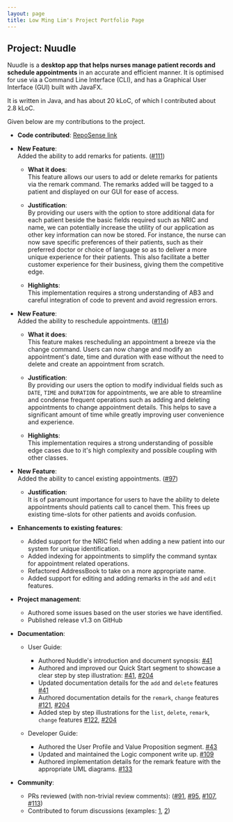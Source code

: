 ```yaml
---
layout: page
title: Low Ming Lim's Project Portfolio Page
---
```


## Project: Nuudle

Nuudle is a **desktop app that helps nurses manage patient records and schedule appointments** in an accurate and efficient manner.
It is optimised for use via a Command Line Interface (CLI), and has a Graphical User Interface (GUI) built with JavaFX.

It is written in Java, and has about 20 kLoC, of which I contributed about 2.8 kLoC.

Given below are my contributions to the project.

* **Code contributed**: [RepoSense link](https://nus-cs2103-ay2021s1.github.io/tp-dashboard/#breakdown=true&search=avalionnet&sort=groupTitle&sortWithin=title&since=2020-08-14&until=2020-11-09&timeframe=commit&mergegroup=&groupSelect=groupByRepos&checkedFileTypes=docs~functional-code~test-code~other&tabOpen=true&tabType=authorship&tabAuthor=Avalionnet&tabRepo=AY2021S1-CS2103T-T12-4%2Ftp%5Bmaster%5D&authorshipIsMergeGroup=false&authorshipFileTypes=docs~functional-code~test-code)

* **New Feature**: <br>Added the ability to add remarks for patients. ([\#111](https://github.com/AY2021S1-CS2103T-T12-4/tp/pull/111))
  
  * **What it does**: <br>This feature allows our users to add or delete remarks for patients via the remark command. The remarks added will be tagged to a patient and displayed on our GUI for ease of access.
  
  * **Justification**: <br>By providing our users with the option to store additional data for each patient beside the basic fields required such as NRIC and name, we can potentially increase the utility of our application as other key information
  can now be stored. For instance, the nurse can now save specific preferences of their patients, such as their preferred doctor or choice of language so as to deliver a more unique experience for their patients. This also facilitate a better customer experience for their business, giving them the competitive edge. 
  
  * **Highlights**: <br>This implementation requires a strong understanding of AB3 and careful integration of code to prevent and avoid regression errors.

* **New Feature**: <br>Added the ability to reschedule appointments. ([\#114](https://github.com/AY2021S1-CS2103T-T12-4/tp/pull/114))
  
  * **What it does**: <br>This feature makes rescheduling an appointment a breeze via the change command. Users can now change and modify an appointment's date, time and duration with ease without the need to delete and create an appointment from scratch. 
  
  * **Justification**: <br>By providing our users the option to modify individual fields such as `DATE`, `TIME` and `DURATION` for appointments, we are able to streamline and condense frequent operations such as adding and deleting appointments to change appointment details.
  This helps to save a significant amount of time while greatly improving user convenience and experience.
  
  * **Highlights**: <br>This implementation requires a strong understanding of possible edge cases due to it's high complexity and possible coupling with other classes.

* **New Feature**: <br>Added the ability to cancel existing appointments. ([\#97](https://github.com/AY2021S1-CS2103T-T12-4/tp/pull/97))
    
  * **Justification**: <br>It is of paramount importance for users to have the ability to delete appointments should patients call to cancel them. This frees up existing time-slots for other patients and avoids confusion.
  
* **Enhancements to existing features**:
    * Added support for the NRIC field when adding a new patient into our system for unique identification.
    * Added indexing for appointments to simplify the command syntax for appointment related operations.
    * Refactored AddressBook to take on a more appropriate name.
    * Added support for editing and adding remarks in the `add` and `edit` features.
    

* **Project management**:
    * Authored some issues based on the user stories we have identified. 
    * Published release v1.3 on GitHub   

* **Documentation**:
  * User Guide:
    * Authored Nuddle's introduction and document synopsis: [\#41]()
    * Authored and improved our Quick Start segment to showcase a clear step by step illustration: [\#41](), [\#204]()
    * Updated documentation details for the `add` and `delete` features [\#41]()
    * Authored documentation details for the `remark`, `change` features [\#121](), [\#204]()
    * Added step by step illustrations for the `list`, `delete`, `remark`, `change` features [\#122](), [\#204]()
    
  * Developer Guide:
    * Authored the User Profile and Value Proposition segment. [\#43]()
    * Updated and maintained the Logic component write up. [\#109]()
    * Authored implementation details for the remark feature with the appropriate UML diagrams. [\#133]()

* **Community**:
  * PRs reviewed (with non-trivial review comments): ([\#91](https://github.com/AY2021S1-CS2103T-T12-4/tp/pull/91), [\#95](https://github.com/AY2021S1-CS2103T-T12-4/tp/pull/95), [\#107](https://github.com/AY2021S1-CS2103T-T12-4/tp/pull/107), [\#113](https://github.com/AY2021S1-CS2103T-T12-4/tp/pull/113))
  * Contributed to forum discussions
  (examples:
  [1](https://github.com/nus-cs2103-AY2021S1/forum/issues/181),
  [2](https://github.com/nus-cs2103-AY2021S1/forum/issues/166#issuecomment-687836207))
